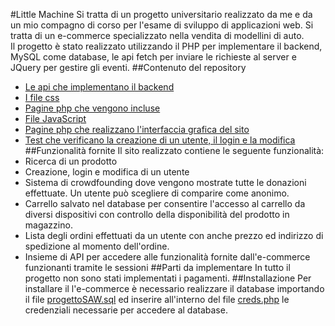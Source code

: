 #Little Machine
Si tratta di un progetto universitario realizzato da me e da un mio compagno di
corso per l'esame di sviluppo di applicazioni web.
Si tratta di un e-commerce specializzato nella vendita di modellini di auto. \
Il progetto è stato realizzato utilizzando il PHP per implementare il backend, MySQL come database,
le api fetch per inviare le richieste al server e JQuery per gestire gli eventi.
##Contenuto del repository
* [Le api che implementano il backend](/public_html/api)
* [I file css](/public_html/css)
* [Pagine php che vengono incluse](/public_html/include)
* [File JavaScript](/public_html/js)
* [Pagine php che realizzano l'interfaccia grafica del sito](/public_html/pages)
* [Test che verificano la creazione di un utente, il login e la modifica](/public_html/test)
##Funzionalità fornite
Il sito realizzato contiene le seguente funzionalità:
* Ricerca di un prodotto
* Creazione, login e modifica di un utente
* Sistema di crowdfounding dove vengono mostrate tutte le donazioni effettuate. 
  Un utente può scegliere di comparire come anonimo.
* Carrello salvato nel database per consentire l'accesso al carrello da diversi dispositivi
  con controllo della disponibilità del prodotto in magazzino.
* Lista degli ordini effettuati da un utente con anche prezzo ed indirizzo di spedizione al 
  momento dell'ordine.
* Insieme di API per accedere alle funzionalità fornite dall'e-commerce funzionanti tramite
  le sessioni
##Parti da implementare
In tutto il progetto non sono stati implementati i pagamenti.
##Installazione
Per installare il l'e-commerce è necessario realizzare il database 
importando il file [progettoSAW.sql](/public_html/database/progettoSAW.sql)
ed inserire all'interno del file [creds.php](creds.php) le credenziali necessarie per 
accedere al database.